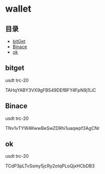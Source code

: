 # wallet

## 目录

- [bitGet](#bitGet)
- [Binace](#Binace)
- [ok](#ok)

## bitget

usdt trc-20

TAHqYABY3VX9gFBS49DEfBFY4FpN9j1LiC

## Binace

usdt trc-20

TNv1vTYW4KwwBeSwZDRhi1uaqwpf3AgCNr

## ok

usdt trc-20

TCdP3pLTvSsmy5jcRy2otqPLoQjxHCbDB3

